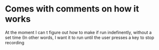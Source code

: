 # Comes with comments on how it works
At the moment I can t figure out how to make if run indefinently, without a set time (In other words, I want it to run until the user presses a key to stop recording
